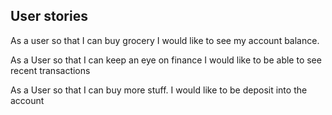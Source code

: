 User stories
-------- 

As a user so that I can buy grocery
I would like to see my account balance.

As a User so that I can keep an eye on finance
I would like to be able to see recent transactions

As a User so that I can buy more stuff.
I would like to be deposit into the account




